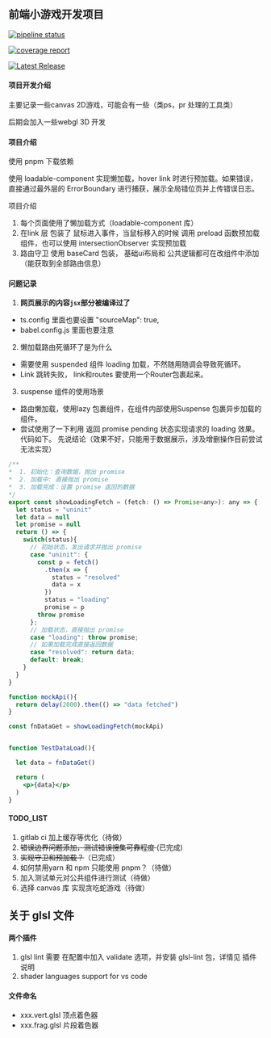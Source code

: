 ## 前端小游戏开发项目

[![pipeline status](https://gitlab.lazytoki.cn/Toki/Toki/badges/main/pipeline.svg)](https://gitlab.lazytoki.cn/Toki/Toki/-/commits/main)

[![coverage report](https://gitlab.lazytoki.cn/Toki/Toki/badges/main/coverage.svg)](https://gitlab.lazytoki.cn/Toki/Toki/-/commits/main)

[![Latest Release](https://gitlab.lazytoki.cn/Toki/Toki/-/badges/release.svg)](https://gitlab.lazytoki.cn/Toki/Toki/-/releases)
#### 项目开发介绍
主要记录一些canvas 2D游戏，可能会有一些（类ps，pr 处理的工具类）

后期会加入一些webgl 3D 开发


#### 项目介绍

使用 pnpm 下载依赖


使用 loadable-component 实现懒加载，hover link 时进行预加载。如果错误，直接通过最外层的 ErrorBoundary 进行捕获，展示全局错位页并上传错误日志。





项目介绍
1. 每个页面使用了懒加载方式（loadable-component 库）
2. 在link 层 包装了 鼠标进入事件，当鼠标移入的时候 调用 preload 函数预加载组件，也可以使用 intersectionObserver 实现预加载
3. 路由守卫 使用 baseCard 包装， 基础ui布局和 公共逻辑都可在改组件中添加（能获取到全部路由信息）



####  问题记录
1. **网页展示的内容`jsx`部分被编译过了** 
  - ts.config 里面也要设置  "sourceMap": true,
  - babel.config.js 里面也要注意
2. 懒加载路由死循环了是为什么
  - 需要使用 suspended 组件 loading 加载，不然随用随调会导致死循环。
  - Link 跳转失败， link和routes 要使用一个Router包裹起来。
3. suspense 组件的使用场景
  - 路由懒加载，使用lazy 包裹组件，在组件内部使用Suspense 包裹异步加载的组件。
  - 尝试使用了一下利用 返回 promise pending 状态实现请求的 loading 效果。代码如下。
    先说结论（效果不好，只能用于数据展示，涉及增删操作目前尝试无法实现）
  ```jsx
  /**
  *  1. 初始化：查询数据，抛出 promise
  *  2. 加载中: 直接抛出 promise
  *  3. 加载完成：设置 promise 返回的数据
  */
  export const showLoadingFetch = (fetch: () => Promise<any>): any => {
    let status = "uninit"
    let data = null
    let promise = null
    return () => {
      switch(status){
        // 初始状态，发出请求并抛出 promise
        case "uninit": {
          const p = fetch()
            .then(x => {
              status = "resolved"
              data = x
            })
            status = "loading"
            promise = p
          throw promise
        };
        // 加载状态，直接抛出 promise
        case "loading": throw promise;
        // 如果加载完成直接返回数据
        case "resolved": return data;
        default: break;
      }
    }
  }

  function mockApi(){
    return delay(2000).then(() => "data fetched")
  }

  const fnDataGet = showLoadingFetch(mockApi)


  function TestDataLoad(){

    let data = fnDataGet()

    return (
      <p>{data}</p>
    )
  }
  ```


#### TODO_LIST
1. gitlab ci 加上缓存等优化（待做）
2. <del>错误边界问题添加，测试错误搜集可靠程度 </del>(已完成)
3. <del>实现守卫和预加载？</del>（已完成）
4. 如何禁用yarn 和 npm 只能使用 pnpm？（待做）
5. 加入测试单元对公共组件进行测试（待做）
6. 选择 canvas 库 实现贪吃蛇游戏（待做）



## 关于 glsl 文件
#### 两个插件   
1. glsl lint
  需要 在配置中加入 validate 选项，并安装 glsl-lint 包，详情见 插件说明
2. shader languages support for vs code

#### 文件命名
- xxx.vert.glsl 顶点着色器
- xxx.frag.glsl 片段着色器